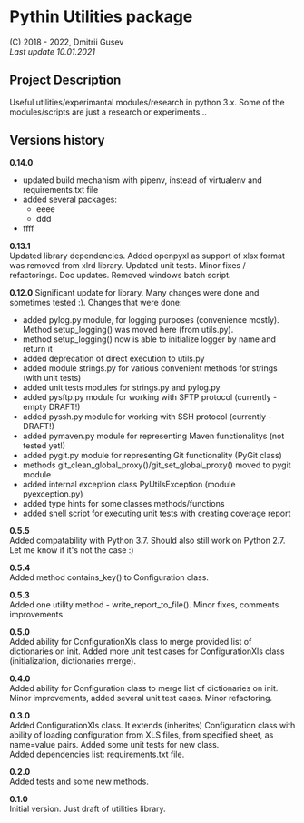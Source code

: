 # Pythin Utilities package

(C) 2018 - 2022, Dmitrii Gusev  
*Last update 10.01.2021*

## Project Description

Useful utilities/experimantal modules/research in python 3.x. Some of the modules/scripts are just a research or experiments...

## Versions history

**0.14.0**  

- updated build mechanism with pipenv, instead of virtualenv and requirements.txt file
- added several packages:
  - eeee
  - ddd
- ffff

**0.13.1**  
Updated library dependencies. Added openpyxl as support of xlsx format was removed from
xlrd library. Updated unit tests. Minor fixes / refactorings. Doc updates. Removed windows batch script.

**0.12.0**
Significant update for library. Many changes were done and sometimes tested :).
Changes that were done:

- added pylog.py module, for logging purposes (convenience mostly). Method setup_logging() was moved here (from utils.py).
- method setup_logging() now is able to initialize logger by name and return it
- added deprecation of direct execution to utils.py
- added module strings.py for various convenient methods for strings (with unit tests)
- added unit tests modules for strings.py and pylog.py
- added pysftp.py module for working with SFTP protocol (currently - empty DRAFT!)
- added pyssh.py module for working with SSH protocol (currently - DRAFT!)
- added pymaven.py module for representing Maven functionalitys (not tested yet!)
- added pygit.py module for representing Git functionality (PyGit class)
- methods git_clean_global_proxy()/git_set_global_proxy() moved to pygit module
- added internal exception class PyUtilsException (module pyexception.py)
- added type hints for some classes methods/functions
- added shell script for executing unit tests with creating coverage report

**0.5.5**  
Added compatability with Python 3.7. Should also still work on Python 2.7. Let me know if it's not the case :)

**0.5.4**  
Added method contains_key() to Configuration class.

**0.5.3**  
Added one utility method - write_report_to_file(). Minor fixes, comments improvements.

**0.5.0**  
Added ability for ConfigurationXls class to merge provided list of dictionaries on init. Added more 
unit test cases for ConfigurationXls class (initialization, dictionaries merge).

**0.4.0**  
Added ability for Configuration class to merge list of dictionaries on init. Minor improvements,
added several unit test cases. Minor refactoring.

**0.3.0**  
Added ConfigurationXls class. It extends (inherites) Configuration class with ability of
loading configuration from XLS files, from specified sheet, as name=value pairs. Added some
unit tests for new class.  
Added dependencies list: requirements.txt file.
  
**0.2.0**  
Added tests and some new methods.  

**0.1.0**  
Initial version. Just draft of utilities library.
